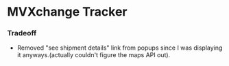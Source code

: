 # MVXchange Tracker

### Tradeoff

- Removed "see shipment details" link from popups since I was displaying it anyways.(actually couldn't figure the maps API out).
